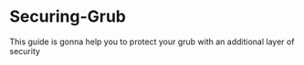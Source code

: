 # Securing-Grub
This guide is gonna help you to protect your grub with an additional layer of security
